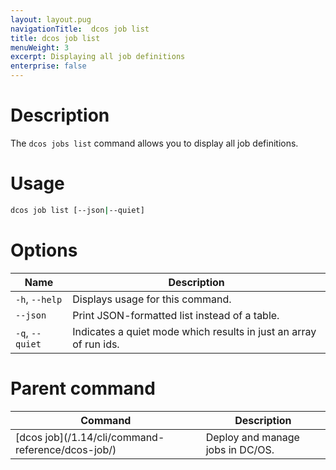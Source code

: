 ```yaml
---
layout: layout.pug
navigationTitle:  dcos job list
title: dcos job list
menuWeight: 3
excerpt: Displaying all job definitions
enterprise: false
---
```



# Description
The `dcos jobs list` command allows you to display all job definitions.

# Usage

```bash
dcos job list [--json|--quiet]
```

# Options

| Name |  Description |
|---------|-------------|
| `-h`, `--help` | Displays usage for this command. |
| `--json`   |   Print JSON-formatted list instead of a table. |
| `-q`, `--quiet` | Indicates a quiet mode which results in just an array of run ids. |

# Parent command

| Command | Description |
|---------|-------------|
| [dcos job]\(/1.14/cli/command-reference/dcos-job/) |  Deploy and manage jobs in DC/OS. |
